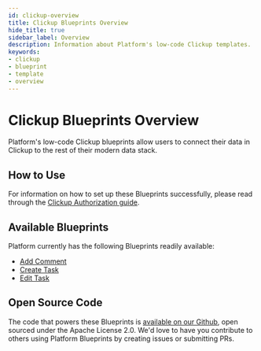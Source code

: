 ```yaml
---
id: clickup-overview
title: Clickup Blueprints Overview
hide_title: true
sidebar_label: Overview
description: Information about Platform's low-code Clickup templates.
keywords:
- clickup
- blueprint
- template
- overview
---
```


# Clickup Blueprints Overview

Platform's low-code Clickup blueprints allow users to connect their data in Clickup to the rest of their modern data stack.


## How to Use
For information on how to set up these Blueprints successfully, please read through the [Clickup Authorization guide](clickup-authorization.md).


## Available Blueprints
Platform currently has the following Blueprints readily available: 
- [Add Comment](clickup-add-comment.md)
- [Create Task](clickup-create-task.md)
- [Edit Task](clickup-edit-task.md)

## Open Source Code
The code that powers these Blueprints is [available on our Github](https://github.com/shipyardapp/shipyard-blueprints/tree/main/shipyard_blueprints/clickup), open sourced under the Apache License 2.0. We'd love to have you contribute to others using Platform Blueprints by creating issues or submitting PRs.
